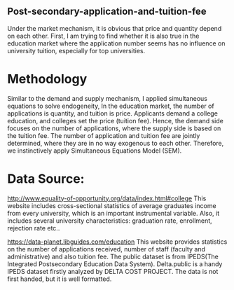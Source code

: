 ## Post-secondary-application-and-tuition-fee

Under the market mechanism, it is obvious that price and quantity depend on each other. First, I am trying to find whether it is also true in the education market where the application number seems has no influence on university tuition, especially for top universities.

# Methodology

Similar to the demand and supply mechanism, I applied simultaneous equations to solve endogeneity, In the education market, the number of applications is quantity, and tuition is price. Applicants demand a college education, and colleges set the price (tuition fee). Hence, the demand side focuses on the number of applications, where the supply side is based on the tuition fee. The number of application and tuition fee are jointly determined, where they are in no way exogenous to each other. Therefore, we instinctively apply Simultaneous Equations Model (SEM).

# Data Source:

http://www.equality-of-opportunity.org/data/index.html#college This website includes cross-sectional statistics of average graduates income from every university, which is an important instrumental variable. Also, it includes several university characteristics: graduation rate, enrollment, rejection rate etc..

https://data-planet.libguides.com/education This website provides statistics on the number of applications received, number of staff (faculty and administrative) and also tuition fee. The public dataset is from IPEDS(The Integrated Postsecondary Education Data System). Delta.public is a handy IPEDS dataset firstly analyzed by DELTA COST PROJECT. The data is not first handed, but it is well formatted.
